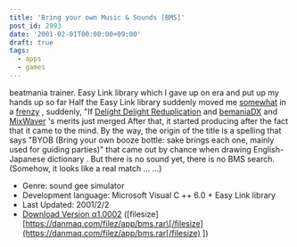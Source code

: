 ```yaml
---
title: 'Bring your own Music & Sounds [BMS]'
post_id: 2993
date: '2001-02-01T00:00:00+09:00'
draft: true
tags:
  - apps
  - games
---
```


beatmania trainer. Easy Link library which I gave up on era and put up my hands up so far Half the Easy Link library suddenly moved me [somewhat](http://bemaniadx.s3.xrea.com/) in a [frenzy](http://mixwaver.s18.xrea.com/) , suddenly, "If [Delight Delight Reduplication](http://homepage1.nifty.com/nickle/) and [bemaniaDX](http://bemaniadx.s3.xrea.com/) and [MixWaver](http://mixwaver.s18.xrea.com/) 's merits just merged After that, it started producing after the fact that it came to the mind. By the way, the origin of the title is a spelling that says "BYOB (Bring your own booze bottle: sake brings each one, mainly used for guiding parties)" that came out by chance when drawing English-Japanese dictionary . But there is no sound yet, there is no BMS search. (Somehow, it looks like a real match ... ...)

*   Genre: sound gee simulator
*   Development language: Microsoft Visual C ++ 6.0 + Easy Link library
*   Last Updated: 2001/2/2
*   [Download Version α1.0002](https://danmaq.com/filez/app/bms.rar) (\[filesize\] [https://danmaq.com/filez/app/bms.rar\[/filesize](https://danmaq.com/filez/app/bms.rar[/filesize) \])
